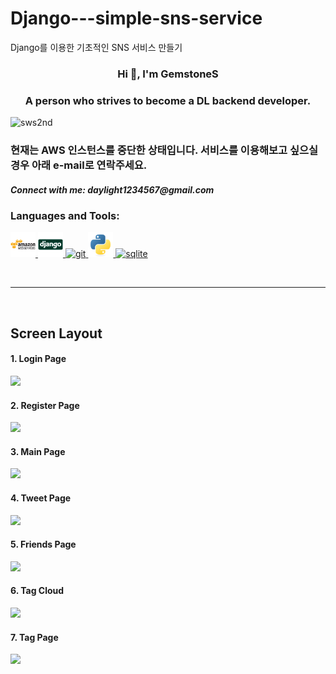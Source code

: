 # Django---simple-sns-service
Django를 이용한 기초적인 SNS 서비스 만들기

<h3 align="center">Hi 👋, I'm GemstoneS</h3>
<h3 align="center">
A person who strives to become a DL backend developer.</h3>

<p align="left"> <img src="https://komarev.com/ghpvc/?username=sws2nd&label=Profile%20views&color=0e75b6&style=flat" alt="sws2nd" /> </p>

<h3 align="left>My Service URL: http://gemstone-s.shop/</h3>
<h5 align="left>현재는 AWS 인스턴스를 중단한 상태입니다. 서비스를 이용해보고 싶으실 경우 아래 e-mail로 연락주세요.</h5>
<h5 align="left>The AWS instance is currently suspended. If you would like to use the service, please contact us at the e-mail below.</h5> 
<h3 align="left">Connect with me: daylight1234567@gmail.com</h3>
<p align="left">
</p>

<h3 align="left">Languages and Tools:</h3>
<p align="left"> <a href="https://aws.amazon.com" target="_blank" rel="noreferrer"> <img src="https://raw.githubusercontent.com/devicons/devicon/master/icons/amazonwebservices/amazonwebservices-original-wordmark.svg" alt="aws" width="40" height="40"/> </a> <a href="https://www.djangoproject.com/" target="_blank" rel="noreferrer"> <img src="https://raw.githubusercontent.com/devicons/devicon/master/icons/django/django-original.svg" alt="django" width="40" height="40"/> </a> <a href="https://git-scm.com/" target="_blank" rel="noreferrer"> <img src="https://www.vectorlogo.zone/logos/git-scm/git-scm-icon.svg" alt="git" width="40" height="40"/> </a> <a href="https://www.python.org" target="_blank" rel="noreferrer"> <img src="https://raw.githubusercontent.com/devicons/devicon/master/icons/python/python-original.svg" alt="python" width="40" height="40"/> </a> <a href="https://www.sqlite.org/" target="_blank" rel="noreferrer"> <img src="https://www.vectorlogo.zone/logos/sqlite/sqlite-icon.svg" alt="sqlite" width="40" height="40"/> </a> </p>

<br>

---

<br>

<h2>Screen Layout</h2>

<h4>1. Login Page</h4>
<img src='https://user-images.githubusercontent.com/17736865/150705021-e4818f46-073e-412b-952f-4bb408b77e76.png'>

<h4>2. Register Page</h4>
<img src='https://user-images.githubusercontent.com/17736865/150705133-0e4a4ff3-54bf-4dbf-b889-91e0cda8828e.png'>

<h4>3. Main Page</h4>
<img src='https://user-images.githubusercontent.com/17736865/150705679-fe8b6832-3b2e-4945-9685-60f742160356.png'>

<h4>4. Tweet Page</h4>
<img src='https://user-images.githubusercontent.com/17736865/150705736-6b63e62e-6972-4dcc-92b7-3639d2586ac7.png'>

<h4>5. Friends Page</h4>
<img src='https://user-images.githubusercontent.com/17736865/150705780-8f18337e-b1c3-41b6-8546-bf69e6e58be9.png'>

<h4>6. Tag Cloud</h4>
<img src='https://user-images.githubusercontent.com/17736865/150705831-00d91f0f-072d-47a1-8307-829e0e1bf188.png'>

<h4>7. Tag Page</h4>
<img src='https://user-images.githubusercontent.com/17736865/150705883-38a79417-849c-4e98-b404-12399ffb6a1c.png'>
